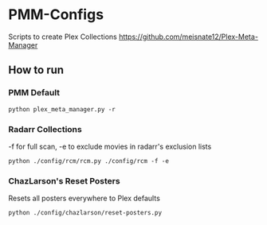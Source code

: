 # PMM-Configs

Scripts to create Plex Collections
https://github.com/meisnate12/Plex-Meta-Manager

## How to run
### PMM Default
```shell
python plex_meta_manager.py -r
```
### Radarr Collections
-f for full scan, -e to exclude movies in radarr's exclusion lists
```shell
python ./config/rcm/rcm.py ./config/rcm -f -e
```
### ChazLarson's Reset Posters
Resets all posters everywhere to Plex defaults
```shell
python ./config/chazlarson/reset-posters.py
```